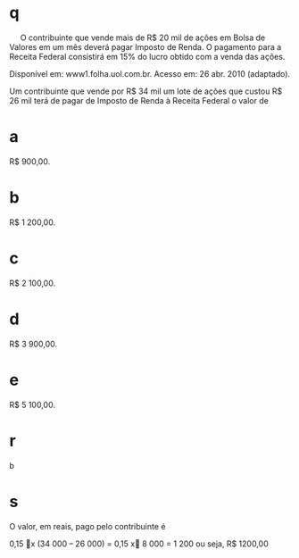 # q
     O contribuinte que vende mais de R$ 20 mil de ações em Bolsa de Valores em um mês deverá pagar Imposto de Renda. O pagamento para a Receita Federal consistirá em 15% do lucro obtido com a venda das ações.

Disponível em: www1.folha.uol.com.br. Acesso em: 26 abr. 2010 (adaptado).

Um contribuinte que vende por R$ 34 mil um lote de ações que custou R$ 26 mil terá de pagar de Imposto de Renda à Receita Federal o valor de

# a
R$ 900,00.

# b
R$ 1 200,00.

# c
R$ 2 100,00.

# d
R$ 3 900,00.

# e
R$ 5 100,00.

# r
b

# s
O valor, em reais, pago pelo contribuinte é

0,15 x (34 000 – 26 000) = 0,15 x 8 000 = 1 200 ou seja, R$ 1200,00

